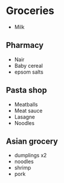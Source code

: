 # Groceries

- Milk

## Pharmacy

- Nair
- Baby cereal
- epsom salts

## Pasta shop

- Meatballs
- Meat sauce
- Lasagne
- Noodles

## Asian grocery

- dumplings x2
- noodles
- shrimp
- pork
